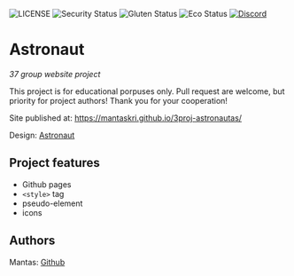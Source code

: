 ![LICENSE](https://img.shields.io/badge/license-MIT-blue.svg?style=flat-square)
![Security Status](https://img.shields.io/security-headers?label=Security&url=https%3A%2F%2Fgithub.com&style=flat-square)
![Gluten Status](https://img.shields.io/badge/Gluten-Free-green.svg)
![Eco Status](https://img.shields.io/badge/ECO-Friendly-green.svg)
[![Discord](https://discord.com/api/guilds/571393319201144843/widget.png)](https://discord.gg/dRwW4rw)

# Astronaut

_37 group website project_

This project is for  educational porpuses only. Pull request are welcome, but priority for project authors! Thank you for your cooperation!

Site published at: https://mantaskri.github.io/3proj-astronautas/

Design: [Astronaut](https://cdn.dribbble.com/users/1355613/screenshots/5964475/space.gif)

## Project features

-   Github pages
-   `<style>` tag
-   pseudo-element
-   icons

## Authors

Mantas: [Github](https://github.com/Mantaskri)